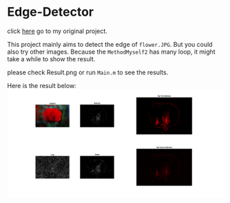 Edge-Detector
========================================
click [here](https://github.com/LainHE/Edge-Detector) go to my original project.

This project mainly aims to detect the edge of `flower.JPG`. But you could also try other images.
Because the `MethodMyself2` has many loop, it might take a while to show the result.


please check Result.png or run `Main.m` to see the results.<br>


Here is the result below:
![image](./Result.png "kernel")

